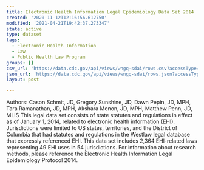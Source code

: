 ```yaml
---
title: Electronic Health Information Legal Epidemiology Data Set 2014
created: '2020-11-12T12:16:56.612750'
modified: '2021-04-21T19:42:37.273347'
state: active
type: dataset
tags:
  - Electronic Health Information
  - Law
  - Public Health Law Program
groups: []
csv_url: 'https://data.cdc.gov/api/views/wngq-sdai/rows.csv?accessType=DOWNLOAD'
json_url: 'https://data.cdc.gov/api/views/wngq-sdai/rows.json?accessType=DOWNLOAD'
layout: post

---
```

Authors: Cason Schmit, JD, Gregory Sunshine, JD, Dawn Pepin, JD, MPH, Tara Ramanathan, JD, MPH, Akshara Menon, JD, MPH, Matthew Penn, JD, MLIS
This legal data set consists of state statutes and regulations in effect as of January 1, 2014, related to electronic health information (EHI). Jurisdictions were limited to US states, territories, and the District of Columbia that had statutes and regulations in the Westlaw legal database that expressly referenced EHI. This data set includes 2,364 EHI-related laws representing 49 EHI uses in 54 jurisdictions. For information about research methods, please reference the Electronic Health Information Legal Epidemiology Protocol 2014.

